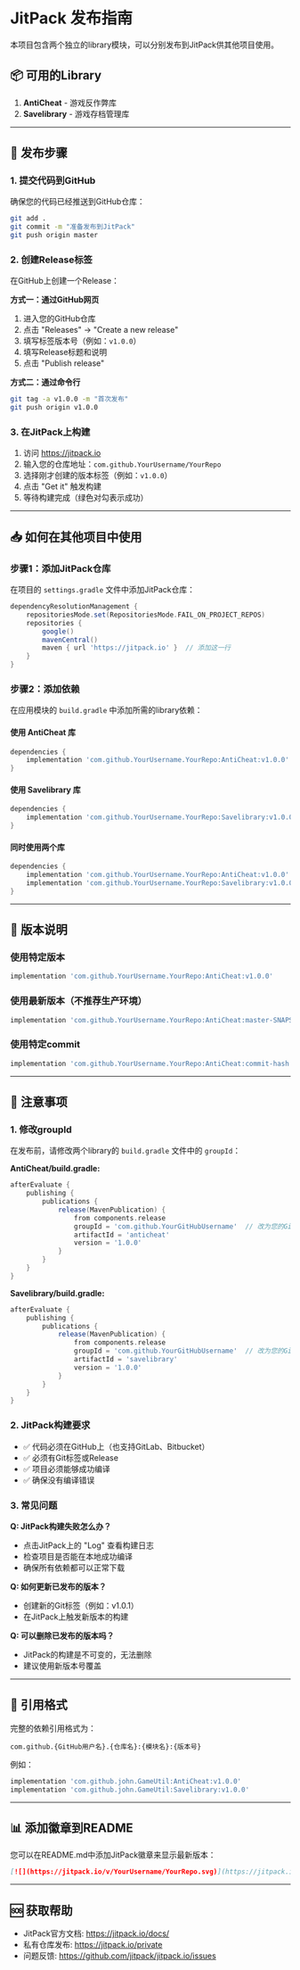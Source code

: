 # JitPack 发布指南

本项目包含两个独立的library模块，可以分别发布到JitPack供其他项目使用。

## 📦 可用的Library

1. **AntiCheat** - 游戏反作弊库
2. **Savelibrary** - 游戏存档管理库

---

## 🚀 发布步骤

### 1. 提交代码到GitHub

确保您的代码已经推送到GitHub仓库：

```bash
git add .
git commit -m "准备发布到JitPack"
git push origin master
```

### 2. 创建Release标签

在GitHub上创建一个Release：

**方式一：通过GitHub网页**
1. 进入您的GitHub仓库
2. 点击 "Releases" → "Create a new release"
3. 填写标签版本号（例如：`v1.0.0`）
4. 填写Release标题和说明
5. 点击 "Publish release"

**方式二：通过命令行**
```bash
git tag -a v1.0.0 -m "首次发布"
git push origin v1.0.0
```

### 3. 在JitPack上构建

1. 访问 https://jitpack.io
2. 输入您的仓库地址：`com.github.YourUsername/YourRepo`
3. 选择刚才创建的版本标签（例如：`v1.0.0`）
4. 点击 "Get it" 触发构建
5. 等待构建完成（绿色对勾表示成功）

---

## 📥 如何在其他项目中使用

### 步骤1：添加JitPack仓库

在项目的 `settings.gradle` 文件中添加JitPack仓库：

```groovy
dependencyResolutionManagement {
    repositoriesMode.set(RepositoriesMode.FAIL_ON_PROJECT_REPOS)
    repositories {
        google()
        mavenCentral()
        maven { url 'https://jitpack.io' }  // 添加这一行
    }
}
```

### 步骤2：添加依赖

在应用模块的 `build.gradle` 中添加所需的library依赖：

#### 使用 AntiCheat 库

```groovy
dependencies {
    implementation 'com.github.YourUsername.YourRepo:AntiCheat:v1.0.0'
}
```

#### 使用 Savelibrary 库

```groovy
dependencies {
    implementation 'com.github.YourUsername.YourRepo:Savelibrary:v1.0.0'
}
```

#### 同时使用两个库

```groovy
dependencies {
    implementation 'com.github.YourUsername.YourRepo:AntiCheat:v1.0.0'
    implementation 'com.github.YourUsername.YourRepo:Savelibrary:v1.0.0'
}
```

---

## 🔖 版本说明

### 使用特定版本

```groovy
implementation 'com.github.YourUsername.YourRepo:AntiCheat:v1.0.0'
```

### 使用最新版本（不推荐生产环境）

```groovy
implementation 'com.github.YourUsername.YourRepo:AntiCheat:master-SNAPSHOT'
```

### 使用特定commit

```groovy
implementation 'com.github.YourUsername.YourRepo:AntiCheat:commit-hash'
```

---

## 📝 注意事项

### 1. 修改groupId

在发布前，请修改两个library的 `build.gradle` 文件中的 `groupId`：

**AntiCheat/build.gradle:**
```groovy
afterEvaluate {
    publishing {
        publications {
            release(MavenPublication) {
                from components.release
                groupId = 'com.github.YourGitHubUsername'  // 改为您的GitHub用户名
                artifactId = 'anticheat'
                version = '1.0.0'
            }
        }
    }
}
```

**Savelibrary/build.gradle:**
```groovy
afterEvaluate {
    publishing {
        publications {
            release(MavenPublication) {
                from components.release
                groupId = 'com.github.YourGitHubUsername'  // 改为您的GitHub用户名
                artifactId = 'savelibrary'
                version = '1.0.0'
            }
        }
    }
}
```

### 2. JitPack构建要求

- ✅ 代码必须在GitHub上（也支持GitLab、Bitbucket）
- ✅ 必须有Git标签或Release
- ✅ 项目必须能够成功编译
- ✅ 确保没有编译错误

### 3. 常见问题

**Q: JitPack构建失败怎么办？**
- 点击JitPack上的 "Log" 查看构建日志
- 检查项目是否能在本地成功编译
- 确保所有依赖都可以正常下载

**Q: 如何更新已发布的版本？**
- 创建新的Git标签（例如：v1.0.1）
- 在JitPack上触发新版本的构建

**Q: 可以删除已发布的版本吗？**
- JitPack的构建是不可变的，无法删除
- 建议使用新版本号覆盖

---

## 🔗 引用格式

完整的依赖引用格式为：

```
com.github.{GitHub用户名}.{仓库名}:{模块名}:{版本号}
```

例如：
```groovy
implementation 'com.github.john.GameUtil:AntiCheat:v1.0.0'
implementation 'com.github.john.GameUtil:Savelibrary:v1.0.0'
```

---

## 📊 添加徽章到README

您可以在README.md中添加JitPack徽章来显示最新版本：

```markdown
[![](https://jitpack.io/v/YourUsername/YourRepo.svg)](https://jitpack.io/#YourUsername/YourRepo)
```

---

## 🆘 获取帮助

- JitPack官方文档: https://jitpack.io/docs/
- 私有仓库发布: https://jitpack.io/private
- 问题反馈: https://github.com/jitpack/jitpack.io/issues

